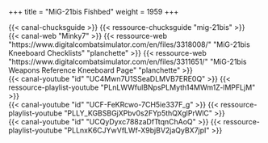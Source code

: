 +++
title = "MiG-21bis Fishbed"
weight = 1959
+++

<div class="contenu"> <!-- Chuck's guide //-->
{{< canal-chucksguide >}}
{{< ressource-chucksguide "mig-21bis" >}}
</div>

<div class="contenu de_qualite"> <!-- Minky7 //-->
{{< canal-web "Minky7" >}}
{{< ressource-web "https://www.digitalcombatsimulator.com/en/files/3318008/" "MiG-21bis Kneeboard Checklists" "planchette" >}}
{{< ressource-web "https://www.digitalcombatsimulator.com/en/files/3311651/" "MiG-21bis Weapons Reference Kneeboard Page" "planchette" >}}
</div>

<div class="contenu"> <!-- Tactical Pascale //-->
{{< canal-youtube "id" "UC4Mwn7U1SSeaDLMVB7ERE0Q" >}}
{{< ressource-playlist-youtube "PLnLWWfulBNpsPLMyth14MWm1Z-lMPFLjM" >}}
</div>

<div class="contenu"> <!-- Deephack //-->
{{< canal-youtube "id" "UCF-FeKRcwo-7CH5ie337F_g" >}}
{{< ressource-playlist-youtube "PLLY_KGBSBGjXPbv0s2FYp5thQXglPrWlC" >}}
</div>

<div class="contenu"> <!-- Heinlein //-->
{{< canal-youtube "id" "UCQyDyxc788zaDfTtqnChAoQ" >}}
{{< ressource-playlist-youtube "PLLnxK6CJYwVfLWf-X9bjBV2jaQyBX7jpI" >}}
</div>

